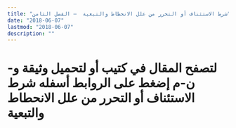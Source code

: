 ```yaml
---
title: "شرط الاستئناف أو التحرر من علل الانحطاط والتبعية  – الفصل الثامن"
date: "2018-06-07"
lastmod: "2018-06-07"
description: ""
---
```

# **لتصفح المقال في كتيب أو لتحميل وثيقة و-ن-م إضغط على الروابط أسفله** **شرط الاستئناف أو التحرر من علل الانحطاط والتبعية**

###